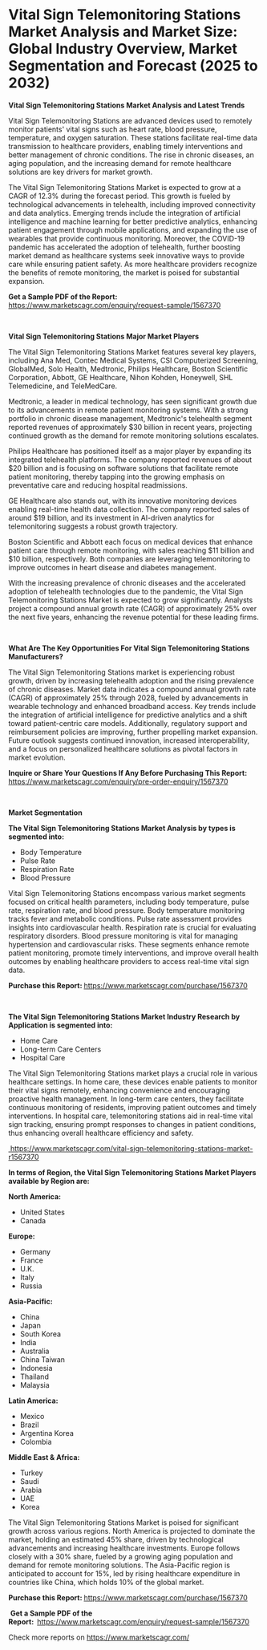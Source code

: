 <p><h1>Vital Sign Telemonitoring Stations Market Analysis and Market Size: Global Industry Overview, Market Segmentation and Forecast (2025 to 2032)</h1></p><p><strong>Vital Sign Telemonitoring Stations Market Analysis and Latest Trends</strong></p>
<p><p>Vital Sign Telemonitoring Stations are advanced devices used to remotely monitor patients' vital signs such as heart rate, blood pressure, temperature, and oxygen saturation. These stations facilitate real-time data transmission to healthcare providers, enabling timely interventions and better management of chronic conditions. The rise in chronic diseases, an aging population, and the increasing demand for remote healthcare solutions are key drivers for market growth.</p><p>The Vital Sign Telemonitoring Stations Market is expected to grow at a CAGR of 12.3% during the forecast period. This growth is fueled by technological advancements in telehealth, including improved connectivity and data analytics. Emerging trends include the integration of artificial intelligence and machine learning for better predictive analytics, enhancing patient engagement through mobile applications, and expanding the use of wearables that provide continuous monitoring. Moreover, the COVID-19 pandemic has accelerated the adoption of telehealth, further boosting market demand as healthcare systems seek innovative ways to provide care while ensuring patient safety. As more healthcare providers recognize the benefits of remote monitoring, the market is poised for substantial expansion.</p></p>
<p><strong>Get a Sample PDF of the Report:&nbsp;</strong> <a href="https://www.marketscagr.com/enquiry/request-sample/1567370?utm_campaign=3175&utm_medium=2&utm_source=Github&utm_content=ia&utm_term=23032025&utm_id=vital-sign-telemonitoring-stations">https://www.marketscagr.com/enquiry/request-sample/1567370</a></p>
<p>&nbsp;</p>
<p><strong>Vital Sign Telemonitoring Stations Major Market Players</strong></p>
<p><p>The Vital Sign Telemonitoring Stations Market features several key players, including Ana Med, Contec Medical Systems, CSI Computerized Screening, GlobalMed, Solo Health, Medtronic, Philips Healthcare, Boston Scientific Corporation, Abbott, GE Healthcare, Nihon Kohden, Honeywell, SHL Telemedicine, and TeleMedCare. </p><p>Medtronic, a leader in medical technology, has seen significant growth due to its advancements in remote patient monitoring systems. With a strong portfolio in chronic disease management, Medtronic's telehealth segment reported revenues of approximately $30 billion in recent years, projecting continued growth as the demand for remote monitoring solutions escalates.</p><p>Philips Healthcare has positioned itself as a major player by expanding its integrated telehealth platforms. The company reported revenues of about $20 billion and is focusing on software solutions that facilitate remote patient monitoring, thereby tapping into the growing emphasis on preventative care and reducing hospital readmissions.</p><p>GE Healthcare also stands out, with its innovative monitoring devices enabling real-time health data collection. The company reported sales of around $19 billion, and its investment in AI-driven analytics for telemonitoring suggests a robust growth trajectory. </p><p>Boston Scientific and Abbott each focus on medical devices that enhance patient care through remote monitoring, with sales reaching $11 billion and $10 billion, respectively. Both companies are leveraging telemonitoring to improve outcomes in heart disease and diabetes management.</p><p>With the increasing prevalence of chronic diseases and the accelerated adoption of telehealth technologies due to the pandemic, the Vital Sign Telemonitoring Stations Market is expected to grow significantly. Analysts project a compound annual growth rate (CAGR) of approximately 25% over the next five years, enhancing the revenue potential for these leading firms.</p></p>
<p>&nbsp;</p>
<p><strong>What Are The Key Opportunities For Vital Sign Telemonitoring Stations Manufacturers?</strong></p>
<p><p>The Vital Sign Telemonitoring Stations market is experiencing robust growth, driven by increasing telehealth adoption and the rising prevalence of chronic diseases. Market data indicates a compound annual growth rate (CAGR) of approximately 25% through 2028, fueled by advancements in wearable technology and enhanced broadband access. Key trends include the integration of artificial intelligence for predictive analytics and a shift toward patient-centric care models. Additionally, regulatory support and reimbursement policies are improving, further propelling market expansion. Future outlook suggests continued innovation, increased interoperability, and a focus on personalized healthcare solutions as pivotal factors in market evolution.</p></p>
<p><strong>Inquire or Share Your Questions If Any Before Purchasing This Report:</strong> <a href="https://www.marketscagr.com/enquiry/pre-order-enquiry/1567370?utm_campaign=3175&utm_medium=2&utm_source=Github&utm_content=ia&utm_term=23032025&utm_id=vital-sign-telemonitoring-stations">https://www.marketscagr.com/enquiry/pre-order-enquiry/1567370</a></p>
<p>&nbsp;</p>
<p><strong>Market Segmentation</strong></p>
<p><strong>The Vital Sign Telemonitoring Stations Market Analysis by types is segmented into:</strong></p>
<p><ul><li>Body Temperature</li><li>Pulse Rate</li><li>Respiration Rate</li><li>Blood Pressure</li></ul></p>
<p><p>Vital Sign Telemonitoring Stations encompass various market segments focused on critical health parameters, including body temperature, pulse rate, respiration rate, and blood pressure. Body temperature monitoring tracks fever and metabolic conditions. Pulse rate assessment provides insights into cardiovascular health. Respiration rate is crucial for evaluating respiratory disorders. Blood pressure monitoring is vital for managing hypertension and cardiovascular risks. These segments enhance remote patient monitoring, promote timely interventions, and improve overall health outcomes by enabling healthcare providers to access real-time vital sign data.</p></p>
<p><strong>Purchase this Report:&nbsp;</strong><a href="https://www.marketscagr.com/purchase/1567370?utm_campaign=3175&utm_medium=2&utm_source=Github&utm_content=ia&utm_term=23032025&utm_id=vital-sign-telemonitoring-stations">https://www.marketscagr.com/purchase/1567370</a></p>
<p>&nbsp;</p>
<p><strong>The Vital Sign Telemonitoring Stations Market Industry Research by Application is segmented into:</strong></p>
<p><ul><li>Home Care</li><li>Long-term Care Centers</li><li>Hospital Care</li></ul></p>
<p><p>The Vital Sign Telemonitoring Stations market plays a crucial role in various healthcare settings. In home care, these devices enable patients to monitor their vital signs remotely, enhancing convenience and encouraging proactive health management. In long-term care centers, they facilitate continuous monitoring of residents, improving patient outcomes and timely interventions. In hospital care, telemonitoring stations aid in real-time vital sign tracking, ensuring prompt responses to changes in patient conditions, thus enhancing overall healthcare efficiency and safety.</p></p>
<p><a href="https://www.marketscagr.com/vital-sign-telemonitoring-stations-market-r1567370?utm_campaign=3175&utm_medium=2&utm_source=Github&utm_content=ia&utm_term=23032025&utm_id=vital-sign-telemonitoring-stations">&nbsp;https://www.marketscagr.com/vital-sign-telemonitoring-stations-market-r1567370</a></p>
<p><strong>In terms of Region, the Vital Sign Telemonitoring Stations Market Players available by Region are:</strong></p>
<p>
    <p> <strong> North America: </strong>
        <ul>
            <li>United States</li>
            <li>Canada</li>
        </ul>
        </p> 
    <p> <strong> Europe: </strong>
        <ul>
            <li>Germany</li>
            <li>France</li>
            <li>U.K.</li>
            <li>Italy</li>
            <li>Russia</li>
        </ul>
        </p> 
    <p> <strong> Asia-Pacific: </strong>
        <ul>
            <li>China</li>
            <li>Japan</li>
            <li>South Korea</li>
            <li>India</li>
            <li>Australia</li>
            <li>China Taiwan</li>
            <li>Indonesia</li>
            <li>Thailand</li>
            <li>Malaysia</li>
        </ul>
        </p> 
    <p> <strong> Latin America: </strong>
        <ul>
            <li>Mexico</li>
            <li>Brazil</li>
            <li>Argentina Korea</li>
            <li>Colombia</li>
        </ul>
        </p> 
    <p> <strong> Middle East & Africa: </strong>
        <ul>
            <li>Turkey</li>
            <li>Saudi</li>
            <li>Arabia</li>
            <li>UAE</li>
            <li>Korea</li>
        </ul>
    </p>
    </p>
<p><p>The Vital Sign Telemonitoring Stations Market is poised for significant growth across various regions. North America is projected to dominate the market, holding an estimated 45% share, driven by technological advancements and increasing healthcare investments. Europe follows closely with a 30% share, fueled by a growing aging population and demand for remote monitoring solutions. The Asia-Pacific region is anticipated to account for 15%, led by rising healthcare expenditure in countries like China, which holds 10% of the global market.</p></p>
<p><strong>Purchase this Report: </strong><a href="https://www.marketscagr.com/purchase/1567370?utm_campaign=3175&utm_medium=2&utm_source=Github&utm_content=ia&utm_term=23032025&utm_id=vital-sign-telemonitoring-stations">https://www.marketscagr.com/purchase/1567370</a></p>
<p>&nbsp;<strong>Get a Sample PDF of the Report:&nbsp;&nbsp;</strong><a href="https://www.marketscagr.com/enquiry/request-sample/1567370?utm_campaign=3175&utm_medium=2&utm_source=Github&utm_content=ia&utm_term=23032025&utm_id=vital-sign-telemonitoring-stations">https://www.marketscagr.com/enquiry/request-sample/1567370</a></p>
<p><strong></strong></p>
<p>Check more reports on <a href="https://www.marketscagr.com/?utm_campaign=3175&utm_medium=2&utm_source=Github&utm_content=ia&utm_term=23032025&utm_id=vital-sign-telemonitoring-stations">https://www.marketscagr.com/</a></p>
